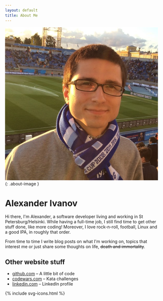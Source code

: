 ```yaml
---
layout: default
title: About Me
---
```

![photo-of-me](/images/photo.jpg){: .about-image }

<h1>Alexander Ivanov</h1>

<div class="row-fluid">
	<p>
		Hi there, I'm Alexander, a software developer living and working in St Petersburg/Helsinki.
		While having a full-time job, I still find time to get other stuff done, like more coding!
		Moreover, I love rock-n-roll, football, Linux and a good IPA, in roughly that order.
	</p>
	<p>
		From time to time I write blog posts on what I'm working on, topics that interest me or just share some thoughts on life, <s>death and immortality</s>.
	</p>
</div>

## Other website stuff

* [github.com](https://github.com/sashasyedin) – A little bit of code
* [codewars.com](https://codewars.com/users/sashasyedin) – Kata challenges
* [linkedin.com](https://linkedin.com/in/sashasyedin) – LinkedIn profile

<div class="contacts">
	{% include svg-icons.html %}
</div>
